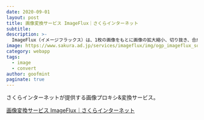 ```yaml
---
date: 2020-09-01
layout: post
title: 画像変換サービス ImageFlux｜さくらインターネット
subtitle: 
description: >-
  ImageFlux（イメージフラックス）は、1枚の画像をもとに画像の拡大縮小、切り抜き、合成などによりデバイスに最適化された画像を簡単に生成し、高速かつ高品質で配信するクラウドサービスです。
image: https://www.sakura.ad.jp/services/imageflux/img/ogp_imageflux_square.jpg
category: webapp
tags:
  - image
  - convert
author: goofmint
paginate: true
---
```

さくらインターネットが提供する画像プロキシ&変換サービス。

[画像変換サービス ImageFlux｜さくらインターネット](https://www.sakura.ad.jp/services/imageflux/)
